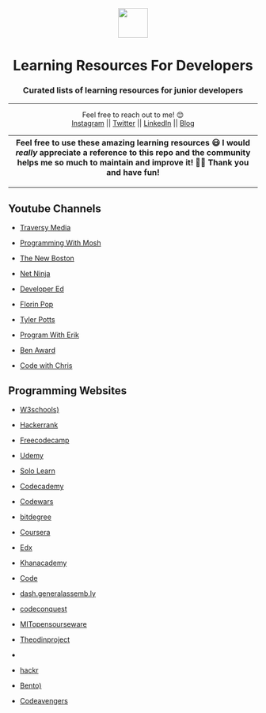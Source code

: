 <div align="center">
  <img height="60" src="https://images.unsplash.com/photo-1434030216411-0b793f4b4173?ixid=MXwxMjA3fDB8MHxwaG90by1wYWdlfHx8fGVufDB8fHw%3D&ixlib=rb-1.2.1&auto=format&fit=crop&w=1350&q=80">
  <h1>Learning Resources For Developers</h1>

  <h3>Curated lists of learning resources for junior developers</h3>

---

Feel free to reach out to me! 😊 <br />
<a href="https://www.instagram.com/amjohnphilip">Instagram</a> || <a href="https://www.twitter.com/amjohnphilip">Twitter</a> || <a href="https://www.linkedin.com/in/amjohnphilip">LinkedIn</a> || <a href="http://portfolio-blogsite.netlify.app/">Blog</a>
</div>

| Feel free to use these amazing learning resources 😃  I would _really_ appreciate a reference to this repo and the community helps me so much to maintain and improve it! 💪🏼 Thank you and have fun!   |
|---|


---










<h2>Youtube Channels</h2>


 - [Traversy Media ](https://www.youtube.com/channel/UC29ju8bIPH5as8OGnQzwJyA)
  

 - [Programming With Mosh](https://www.youtube.com/user/programmingwithmosh)
  

 - [The New Boston](https://www.youtube.com/user/thenewboston)
  

 - [Net Ninja](https://www.youtube.com/channel/UCW5YeuERMmlnqo4oq8vwUpg)
  

 - [Developer Ed](https://www.youtube.com/channel/UClb90NQQcskPUGDIXsQEz5Q)


 - [Florin Pop](https://www.youtube.com/channel/UCeU-1X402kT-JlLdAitxSMA)
  
  
- [Tyler Potts](https://www.youtube.com/channel/UCBBGM84ZOs7z5jpTQAaZ_Hg)
  

- [Program With Erik](https://www.youtube.com/channel/UCshZ3rdoCLjDYuTR_RBubzw)


- [Ben Award](https://www.youtube.com/user/99baddawg)


- [Code with Chris](https://www.youtube.com/channel/UCshZ3rdoCLjDYuTR_RBubzw)





<h2>Programming Websites</h2>


- [W3schools)](https://www.w3schools.com)

 - [Hackerrank ](https://www.hackerrank.com)
  

 - [Freecodecamp](https://www.freecodecamp.org)
  

 - [ Udemy ](https://www.udemy.com)
  

 - [Solo Learn](https://www.sololearn.com)
  

 - [Codecademy](https://www.codecademy.com)


 - [Codewars](https://www.codewars.com)
  
  
- [bitdegree ](https://www.bitdegree.org)
  

- [Coursera ](https://www.coursera.org)


- [Edx](https://www.edx.org)


- [Khanacademy](https://www.khanacademy.org/)



 - [Code](https://code.org)


 - [dash.generalassemb.ly](https://dash.generalassemb.ly)
  
  
- [codeconquest](https://www.codeconquest.com)
  

- [MITopensourseware](https://ocw.mit.edu)


- [Theodinproject](https://www.theodinproject.com)
- 

- [hackr](https://hackr.io)
  

- [Bento)](https://bento.io )


- [Codeavengers](https://www.codeavengers.com)







